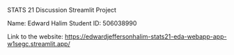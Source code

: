 STATS 21 Discussion Streamlit Project

Name: Edward Halim
Student ID: 506038990


Link to the website:
https://edwardjeffersonhalim-stats21-eda-webapp-app-w1segc.streamlit.app/